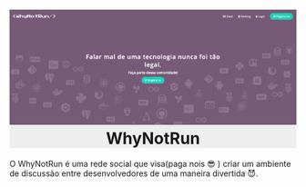 <h1 align="center" style="background-color: #eee;">
    <img src="./assets/screen1.png"/><br>
    WhyNotRun
</h1>

O WhyNotRun é uma rede social que visa(paga nois :sunglasses: ) criar um ambiente de discussão entre desenvolvedores de uma maneira divertida :smiling_imp:.